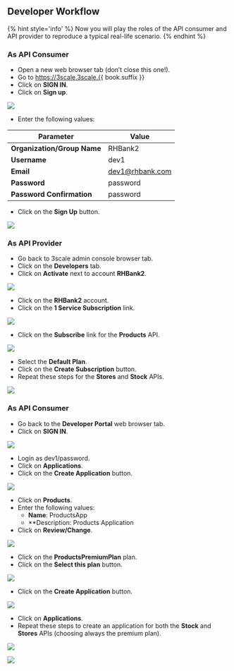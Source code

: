 ## Developer Workflow

{% hint style='info' %}
Now you will play the roles of the API consumer and API provider to reproduce a typical real-life scenario.
{% endhint %}

### As API Consumer

* Open a new web browser tab (don’t close this one!).
* Go to https://3scale.3scale.{{ book.suffix }}
* Click on **SIGN IN**.
* Click on **Sign up**.

![](../assets/Selection_427.png)

* Enter the following values:

| Parameter | Value |
| --- | --- |
| **Organization/Group Name** | RHBank2 |
| **Username** | dev1 |
| **Email** | dev1@rhbank.com |
| **Password** | password |
| **Password Confirmation** | password |

* Click on the **Sign Up** button.

![](../assets/Selection_428.png)

### As API Provider

* Go back to 3scale admin console browser tab.
* Click on the **Developers** tab.
* Click on **Activate** next to account **RHBank2**.

![](../assets/Selection_425.png)

* Click on the **RHBank2** account.
* Click on the **1 Service Subscription** link.

![](../assets/Selection_429.png)

* Click on the **Subscribe** link for the **Products** API.

![](../assets/Selection_430.png)

* Select the **Default Plan**.
* Click on the **Create Subscription** button.
* Repeat these steps for the **Stores** and **Stock** APIs.

![](../assets/Selection_431.png)

### As API Consumer

* Go back to the **Developer Portal** web browser tab.
* Click on **SIGN IN**.

![](../assets/Selection_432.png)

* Login as dev1/password.
* Click on **Applications**.
* Click on the **Create Application** button.

![](../assets/Selection_433.png)

* Click on **Products**.
* Enter the following values:
    * **Name**: ProductsApp
    * **Description: Products Application
* Click on **Review/Change**.

![](../assets/Selection_434.png)

* Click on the **ProductsPremiumPlan** plan.
* Click on the **Select this plan** button.

![](../assets/Selection_435.png)

* Click on the **Create Application** button.

![](../assets/Selection_436.png)

* Click on **Applications**.
* Repeat these steps to create an application for both the **Stock** and **Stores** APIs (choosing always the premium plan).

![](../assets/Selection_437.png)

![](../assets/Selection_438.png)








